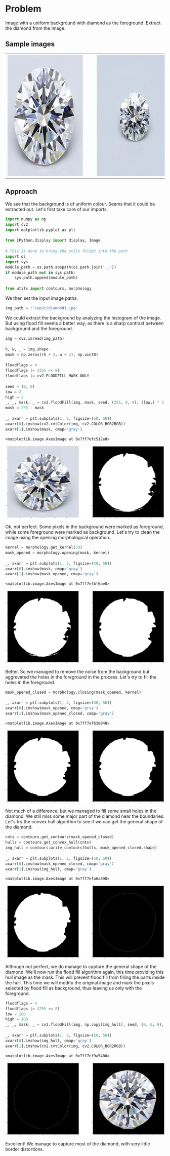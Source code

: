 # Problem
Image with a uniform background with diamond as the foreground. Extract the diamond from the image.

## Sample images
<table>
    <tr>
        <td> <img src="input/diamond1.jpg" height=384 width=384 style="margin-right:30px;"/> </td>
        <td> <img src="input/diamond2.jpg" height=384 width=384 style="margin-left:30px;"/> </td>
    </tr>
</table>

## Approach
We see that the background is of uniform colour. Seems that it could be extracted out. Let's first take care of our imports.


```python
import numpy as np
import cv2
import matplotlib.pyplot as plt

from IPython.display import display, Image

# This is done to bring the utils folder into the path
import os
import sys
module_path = os.path.abspath(os.path.join('..'))
if module_path not in sys.path:
    sys.path.append(module_path)

from utils import contours, morphology
```

We then set the input image paths.


```python
img_path = r'input/diamond1.jpg'
```

We could extract the background by analyzing the histogram of the image. But using flood fill seems a better way, as there is a sharp contrast between background and the foreground.


```python
img = cv2.imread(img_path)

h, w, _ = img.shape
mask = np.zeros((h + 2, w + 2), np.uint8)

floodflags = 4
floodflags |= (255 << 8)
floodflags |= cv2.FLOODFILL_MASK_ONLY

seed = (0, 0)
low = 2
high = 2
_, _, mask, _ = cv2.floodFill(img, mask, seed, (255, 0, 0), (low,) * 3, (high,) * 3, floodflags)
mask = 255 - mask

_, axarr = plt.subplots(1, 2, figsize=(50, 50))
axarr[0].imshow(cv2.cvtColor(img, cv2.COLOR_BGR2RGB))
axarr[1].imshow(mask, cmap='gray')
```




    <matplotlib.image.AxesImage at 0x7ff7efc512e8>




![png](docs/output_6_1.png)


Ok, not perfect. Some pixels in the background were marked as foreground, while some foreground were marked as background. Let's try to clean the image using the opening morphological operation.


```python
kernel = morphology.get_kernel(30)
mask_opened = morphology.opening(mask, kernel)

_, axarr = plt.subplots(1, 2, figsize=(50, 50))
axarr[0].imshow(mask, cmap='gray')
axarr[1].imshow(mask_opened, cmap='gray')
```




    <matplotlib.image.AxesImage at 0x7ff7efbf6be0>




![png](docs/output_8_1.png)


Better. So we managed to remove the noise from the background but aggrevated the holes in the foreground in the process. Let's try to fill the holes in the foreground.


```python
mask_opened_closed = morphology.closing(mask_opened, kernel)
                              
_, axarr = plt.subplots(1, 2, figsize=(50, 50))
axarr[0].imshow(mask_opened, cmap='gray')
axarr[1].imshow(mask_opened_closed, cmap='gray')
```




    <matplotlib.image.AxesImage at 0x7ff7efb38048>




![png](docs/output_10_1.png)


Not much of a difference, but we managed to fill some small holes in the diamond. We still miss some major part of the diamond near the boundaries. Let's try the convex hull algorithm to see if we can get the general shape of the diamond.


```python
cnts = contours.get_contours(mask_opened_closed)
hulls = contours.get_convex_hull(cnts)
img_hull = contours.write_contours(hulls, mask_opened_closed.shape)

_, axarr = plt.subplots(1, 2, figsize=(50, 50))
axarr[0].imshow(mask_opened_closed, cmap='gray')
axarr[1].imshow(img_hull, cmap='gray')
```




    <matplotlib.image.AxesImage at 0x7ff7efa6a898>




![png](docs/output_12_1.png)


Although not perfect, we do manage to capture the general shape of the diamond. We'll now run the flood fill algorithm again, this time providing this hull image as the mask. This will prevent flood fill from filling the parts inside the hull. This time we will modify the original image and mark the pixels selected by flood fill as background, thus leaving us only with the foreground.


```python
floodflags = 4
floodflags |= (255 << 8)
low = 100
high = 100
_, _, mask, _ = cv2.floodFill(img, np.copy(img_hull), seed, (0, 0, 0), (low,) * 3, (high,) * 3, floodflags)

_, axarr = plt.subplots(1, 2, figsize=(50, 50))
axarr[0].imshow(img_hull, cmap='gray')
axarr[1].imshow(cv2.cvtColor(img, cv2.COLOR_BGR2RGB))
```




    <matplotlib.image.AxesImage at 0x7ff7ef9a5400>




![png](docs/output_14_1.png)


Excellent! We manage to capture most of the diamond, with very little border distortions.
